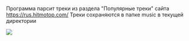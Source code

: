 Программа парсит треки из раздела "Популярные треки" сайта https://rus.hitmotop.com/
Треки сохраняются в папке music в текущей директории

![](https://github.com/AlinaZoloeva/liloxz/blob/main/parsing_tracks/music/exp/20240206182947_1.gif)
